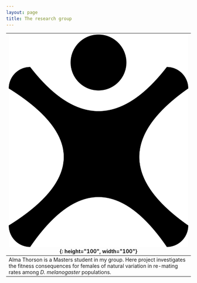```yaml
---
layout: page
title: The research group
---
```


|![alma_thorson](/img/default_grp_member.png){: height="100", width="100"}|  
|--|
|Alma Thorson is a Masters student in my group. Here project investigates the fitness consequences for females of natural variation in re-mating rates among *D. melanogaster* populations.|
